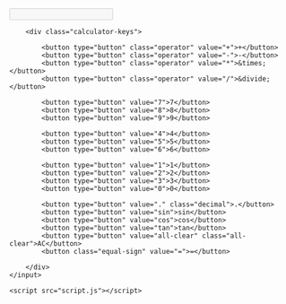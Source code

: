<html lang="en">
<head>
    <meta charset="UTF-8">
    <meta http-equiv="X-UA-Compatible" content="IE=edge">
    <meta name="viewport" content="width=device-width, initial-scale=1.0">
    <title>Membuat Kalkulator Sederhana</title>
    <link rel="stylesheet" href="theme.css">
</head>
<body>
    <div id="calculator">
        <input type="text" id="layar" class="calculator-screen" value="" disabled>

        <div class="calculator-keys">

            <button type="button" class="operator" value="+">+</button>
            <button type="button" class="operator" value="-">-</button>
            <button type="button" class="operator" value="*">&times;</button>
            <button type="button" class="operator" value="/">&divide;</button>

            <button type="button" value="7">7</button>
            <button type="button" value="8">8</button>
            <button type="button" value="9">9</button>

            <button type="button" value="4">4</button>
            <button type="button" value="5">5</button>
            <button type="button" value="6">6</button>

            <button type="button" value="1">1</button>
            <button type="button" value="2">2</button>
            <button type="button" value="3">3</button>
            <button type="button" value="0">0</button>

            <button type="button" value="." class="decimal">.</button>
            <button type="button" value="sin">sin</button>
            <button type="button" value="cos">cos</button>
            <button type="button" value="tan">tan</button>
            <button type="button" value="all-clear" class="all-clear">AC</button>
            <button class="equal-sign" value="=">=</button>

        </div>
    </input>

    <script src="script.js"></script>
</body>
</html>
